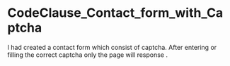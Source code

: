 # CodeClause_Contact_form_with_Captcha
I had created a contact form which consist of captcha. After entering or filling the correct captcha only the page will response .
